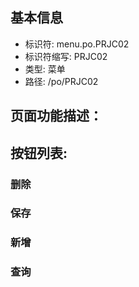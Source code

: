 
## 基本信息

- 标识符: menu.po.PRJC02
- 标识符缩写: PRJC02
- 类型: 菜单
- 路径: /po/PRJC02

## 页面功能描述：





## 按钮列表:


### 删除



### 保存



### 新增



### 查询


